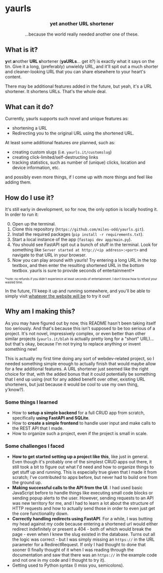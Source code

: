 # yaurls

<h3 align=center>
  yet another URL shortener
</h3>

<p align=center>
  ...because the world really needed another one of these.
</p>

## What is it?

**y**et **a**nother **URL s**hortener (**yaURLs**... get it?) is exactly what it says on the tin. Give it a long, (preferably) unwieldy URL, and it'll spit out a much shorter and cleaner-looking URL that you can share elsewhere to your heart's content. 

There may be additional features added in the future, but yeah, it's a URL shortener. It shortens URLs. That's the whole deal.

## What can it do?

Currently, yaurls supports such novel and unique features as:

- shortening a URL
- Redirecting you to the original URL using the shortened URL.

At least some additional features _are_ planned, such as:

- creating custom slugs (i.e. `yaurls.it/customslug`)
- creating click-limited/self-destructing links
- tracking statistics, such as number of (unique) clicks, location and device information, etc.

and possibly even more things, if I come up with more things and feel like adding them.

## How do I use it?

It's still early in development, so for now, the only option is locally hosting it. In order to run it:

0. Open up the terminal.
1. Clone this repository (`https://github.com/miles-odd/yaurls.git`).
2. Install the required packages (`pip install -r requirements.txt`).
3. Start a local instance of the app (`fastapi dev app/main.py`).
4. You should see FastAPI spit out a bunch of stuff in the terminal. Look for something like `Server started at http://<ip address>:<port>` and navigate to that URL in your browser.
5. Now you can play around with yaurls! Try entering a long URL in the top textbox, and then enter the resulting shortened URL in the bottom textbox. yaurls is sure to provide seconds of entertainment!*
   
<sup><sub>*note: no refunds if you didn't experience at least seconds of entertainment. I don't know how to refund your wasted time.</sub></sup>

In the future, I'll keep it up and running somewhere, and you'll be able to simply visit [whatever the website will be](https://www.youtube.com/watch?v=dQw4w9WgXcQ) to try it out!

## Why am I making this?

As you may have figured out by now, this README hasn't been taking itself too seriously. And that's because this isn't supposed to be too serious of a project. It's not novel, impressively complex, or even better than other similar projects (`yaurls.it/blah` is actually pretty long for a "short" URL)... but that's okay, because I'm not trying to replace anything or invent something new!

This is actually my first time doing any sort of webdev-related project, so I needed something simple enough to actually finish that would maybe allow for a few additional features. A URL shortener just seemed like the right choice for that, with the added bonus that it could potentially be something that I end up using (not for any added benefit over other, existing URL shorteners, but just because it would be cool to use my own thing, y'know?).

### Some things I learned
- How to **setup a simple backend** for a full CRUD app from scratch, specifically **using FastAPI and SQLite**.
- How to **create a simple frontend** to handle user input and make calls to the REST API that I made.
- How to organize such a project, even if the project is small in scale.

### Some challenges I faced
- **How to get started setting up a project like this**, like just in general. Even though it's probably one of the simplest CRUD apps out there, it still took a bit to figure out what I'd need and how to organize things to get stuff up and running. This is especially true given that I made it from scratch; I've contributed to apps before, but never had to build one from the ground up.
- **Making successful calls to the API from the UI**. I had used basic JavaScript before to handle things like executing small code blocks or sending popup alerts to the user. However, sending requests to an API was new territory for me, and I had to learn a lot about the structure of HTTP requests and how to actually send those in order to even just get the core functionality down.
- **Correctly handling redirects using FastAPI**. For a while, I was butting my head against my code because entering a shortened url would either redirect indefinitely or present a 404 - both of which would break the page - even when I knew the slug existed in the database. Turns out all the logic was correct - but I was simply missing an `https://` in the URL parameter for a RedirectRequest. If only I had thought to done that sooner (I finally thought of it when I was reading through the documentation and saw that there was an `https://` in the example code and not one in my code and I thought to try it).
- Getting used to Python syntax (I miss you, semicolons).
